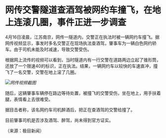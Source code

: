 # 网传交警隧道查酒驾被网约车撞飞，在地上连滚几圈，事件正进一步调查

4月16日凌晨，江苏南京，网传一隧道内，交警正在执法时被一辆网约车撞飞。据网传视频显示，事发时多名交警正在现场执法查酒驾，肇事车为一辆白色网约轿车。由于司机未能及时减速，导致交警受伤。

根据网上流传的视频可以看到，当时隧道内有一行交警在道路两边立起了锥形筒，还放了一个限速40的标识，正在执法。结果，一辆网约车以较快的车速直冲，撞飞了一名交警，交警在地上滚了几圈。

![](https://inews.gtimg.com/om_bt/OvSj864hZg3KTNh2WR-YI3mtahLWh43x9LaglQl-7YUBgAA/1000)_网传视频截图_

随后，这辆肇事车辆停在路边等待处置，被撞飞的交警受伤，坐在地上，用手扶着腿，表情看上去很难受。

据目击者称，该名网约车司机醉酒后，把正在查酒驾的交警给撞了。

目前肇事司机是否涉及酒驾、醉驾，尚未得到官方证实。

（来源：极目新闻）

